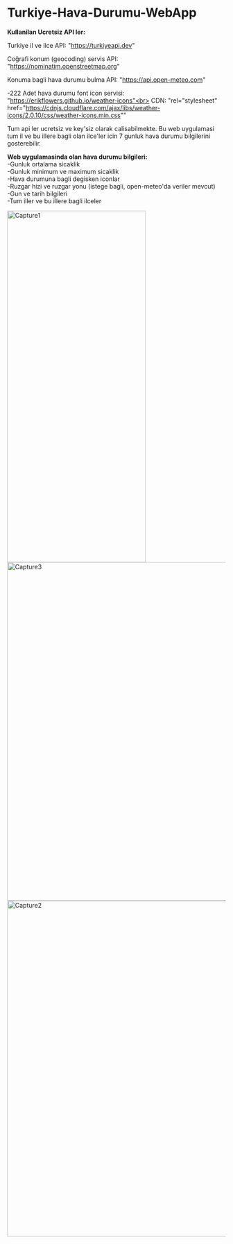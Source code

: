 # Turkiye-Hava-Durumu-WebApp

<b>Kullanilan Ucretsiz API ler:</b>

Turkiye il ve ilce API: "https://turkiyeapi.dev"

Coğrafi konum (geocoding) servis API: "https://nominatim.openstreetmap.org"

Konuma bagli hava durumu bulma API: "https://api.open-meteo.com"

-222 Adet hava durumu font icon servisi: "https://erikflowers.github.io/weather-icons"<br>
CDN: "rel="stylesheet" href="https://cdnjs.cloudflare.com/ajax/libs/weather-icons/2.0.10/css/weather-icons.min.css""

Tum api ler ucretsiz ve key'siz olarak calisabilmekte. Bu web uygulamasi tum il ve bu illere bagli olan ilce'ler icin 7 gunluk hava durumu bilgilerini gosterebilir.<br>

<b>Web uygulamasinda olan hava durumu bilgileri:</b><br>
-Gunluk ortalama sicaklik<br>
-Gunluk minimum ve maximum sicaklik<br>
-Hava durumuna bagli degisken iconlar<br>
-Ruzgar hizi ve ruzgar yonu (istege bagli, open-meteo'da veriler mevcut)<br>
-Gun ve tarih bilgileri<br>
-Tum iller ve bu illere bagli ilceler

<img width="319" height="811" alt="Capture1" src="https://github.com/user-attachments/assets/bc6a90b1-d8e4-4328-91f7-233420cbbca3" />
<img width="627" height="781" alt="Capture3" src="https://github.com/user-attachments/assets/216fcc1f-5e45-406f-8f7e-959bf284a128" />
<img width="638" height="775" alt="Capture2" src="https://github.com/user-attachments/assets/9a814bb0-b4fd-4d6a-a313-8314d4e8dcdb" />
